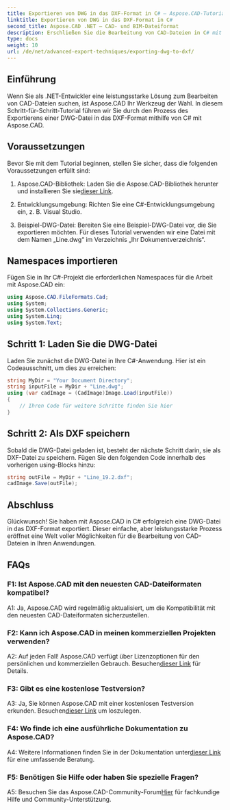 ```yaml
---
title: Exportieren von DWG in das DXF-Format in C# – Aspose.CAD-Tutorial
linktitle: Exportieren von DWG in das DXF-Format in C#
second_title: Aspose.CAD .NET – CAD- und BIM-Dateiformat
description: Erschließen Sie die Bearbeitung von CAD-Dateien in C# mit Aspose.CAD. Erfahren Sie, wie Sie DWG mühelos in DXF exportieren. Befolgen Sie unsere Schritt-für-Schritt-Anleitung für eine nahtlose Integration.
type: docs
weight: 10
url: /de/net/advanced-export-techniques/exporting-dwg-to-dxf/
---
```

## Einführung

Wenn Sie als .NET-Entwickler eine leistungsstarke Lösung zum Bearbeiten von CAD-Dateien suchen, ist Aspose.CAD Ihr Werkzeug der Wahl. In diesem Schritt-für-Schritt-Tutorial führen wir Sie durch den Prozess des Exportierens einer DWG-Datei in das DXF-Format mithilfe von C# mit Aspose.CAD.

## Voraussetzungen

Bevor Sie mit dem Tutorial beginnen, stellen Sie sicher, dass die folgenden Voraussetzungen erfüllt sind:

1. Aspose.CAD-Bibliothek: Laden Sie die Aspose.CAD-Bibliothek herunter und installieren Sie sie[dieser Link](https://releases.aspose.com/cad/net/).

2. Entwicklungsumgebung: Richten Sie eine C#-Entwicklungsumgebung ein, z. B. Visual Studio.

3. Beispiel-DWG-Datei: Bereiten Sie eine Beispiel-DWG-Datei vor, die Sie exportieren möchten. Für dieses Tutorial verwenden wir eine Datei mit dem Namen „Line.dwg“ im Verzeichnis „Ihr Dokumentverzeichnis“.

## Namespaces importieren

Fügen Sie in Ihr C#-Projekt die erforderlichen Namespaces für die Arbeit mit Aspose.CAD ein:

```csharp
using Aspose.CAD.FileFormats.Cad;
using System;
using System.Collections.Generic;
using System.Linq;
using System.Text;
```

## Schritt 1: Laden Sie die DWG-Datei

Laden Sie zunächst die DWG-Datei in Ihre C#-Anwendung. Hier ist ein Codeausschnitt, um dies zu erreichen:

```csharp
string MyDir = "Your Document Directory";
string inputFile = MyDir + "Line.dwg";
using (var cadImage = (CadImage)Image.Load(inputFile))
{
    // Ihren Code für weitere Schritte finden Sie hier
}
```

## Schritt 2: Als DXF speichern

Sobald die DWG-Datei geladen ist, besteht der nächste Schritt darin, sie als DXF-Datei zu speichern. Fügen Sie den folgenden Code innerhalb des vorherigen using-Blocks hinzu:

```csharp
string outFile = MyDir + "Line_19.2.dxf";
cadImage.Save(outFile);
```

## Abschluss

Glückwunsch! Sie haben mit Aspose.CAD in C# erfolgreich eine DWG-Datei in das DXF-Format exportiert. Dieser einfache, aber leistungsstarke Prozess eröffnet eine Welt voller Möglichkeiten für die Bearbeitung von CAD-Dateien in Ihren Anwendungen.

## FAQs

### F1: Ist Aspose.CAD mit den neuesten CAD-Dateiformaten kompatibel?

A1: Ja, Aspose.CAD wird regelmäßig aktualisiert, um die Kompatibilität mit den neuesten CAD-Dateiformaten sicherzustellen.

### F2: Kann ich Aspose.CAD in meinen kommerziellen Projekten verwenden?

 A2: Auf jeden Fall! Aspose.CAD verfügt über Lizenzoptionen für den persönlichen und kommerziellen Gebrauch. Besuchen[dieser Link](https://purchase.aspose.com/buy) für Details.

### F3: Gibt es eine kostenlose Testversion?

 A3: Ja, Sie können Aspose.CAD mit einer kostenlosen Testversion erkunden. Besuchen[dieser Link](https://releases.aspose.com/) um loszulegen.

### F4: Wo finde ich eine ausführliche Dokumentation zu Aspose.CAD?

 A4: Weitere Informationen finden Sie in der Dokumentation unter[dieser Link](https://reference.aspose.com/cad/net/) für eine umfassende Beratung.

### F5: Benötigen Sie Hilfe oder haben Sie spezielle Fragen?

 A5: Besuchen Sie das Aspose.CAD-Community-Forum[Hier](https://forum.aspose.com/c/cad/19) für fachkundige Hilfe und Community-Unterstützung.